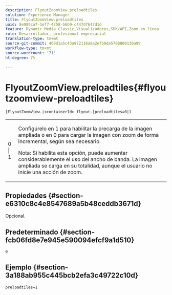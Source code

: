 ```yaml
---
description: FlyoutZoomView.preloadtiles
solution: Experience Manager
title: FlyoutZoomView.preloadtiles
uuid: 8e989ca7-1ef7-4758-b6b9-c447d7647d1d
feature: Dynamic Media Classic,Visualizadores,SDK/API,Zoom en línea
role: Desarrollador, profesional empresarial
translation-type: tm+mt
source-git-commit: 469d1a5c43a972116a8a2efb0de5708800130a99
workflow-type: tm+mt
source-wordcount: '71'
ht-degree: 7%

---
```



# FlyoutZoomView.preloadtiles{#flyoutzoomview-preloadtiles}

`[FlyoutZoomView.|<containerId>_flyout.]preloadtiles=0|1`

<table id="table_8E44EC404A1A45C59EA1EF2766613930"> 
 <tbody> 
  <tr> 
   <td colname="col1"> <p> <span class="codeph"> 0 | 1 </span> </p> </td> 
   <td colname="col2"> <p> Configúrelo en <span class="codeph"> 1</span> para habilitar la precarga de la imagen ampliada o en <span class="codeph"> 0</span> para cargar la imagen con zoom de forma incremental, según sea necesario. </p> <p> <p>Nota:  Si habilita esta opción, puede aumentar considerablemente el uso del ancho de banda. La imagen ampliada se carga en su totalidad, aunque el usuario no inicie una acción de zoom. </p> </p> </td> 
  </tr> 
 </tbody> 
</table>

## Propiedades {#section-e6310c8c4e8547689a5b48ceddb3671d}

Opcional.

## Predeterminado {#section-fcb06fd8e7e945e590094efcf9a1d510}

`0`

## Ejemplo {#section-3a188ab955c445bcb2efa3c49722c10d}

`preloadtiles=1`
